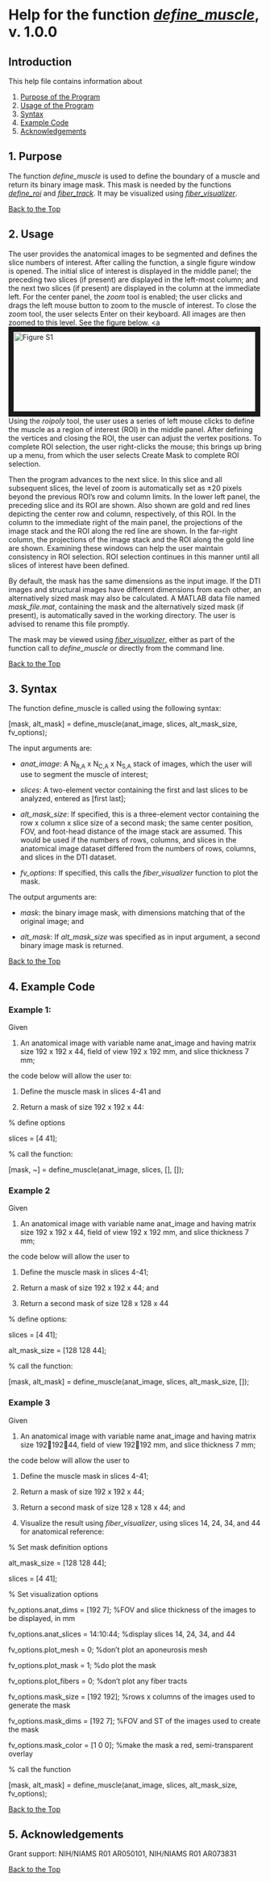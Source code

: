 # Help for the function [<i>define_muscle</i>](https://github.com/bdamon/MuscleDTI_Toolbox/blob/master/Tractography-Functions/define_muscle.m), v. 1.0.0

## Introduction

This help file contains information about
1) [Purpose of the Program](https://github.com/bdamon/MuscleDTI_Toolbox/blob/master/Help/Help-for-define_muscle.md#1-Purpose)
2) [Usage of the Program](https://github.com/bdamon/MuscleDTI_Toolbox/blob/master/Help/Help-for-define_muscle.md#2-Usage)
3) [Syntax](https://github.com/bdamon/MuscleDTI_Toolbox/blob/master/Help/Help-for-define_muscle.md#3-Syntax)
4) [Example Code](https://github.com/bdamon/MuscleDTI_Toolbox/blob/master/Help/Help-for-define_muscle.md#4-Example-Code)
5) [Acknowledgements](https://github.com/bdamon/MuscleDTI_Toolbox/blob/master/Help/Help-for-define_muscle.md#5-Acknowledgements)


## 1. Purpose

The function <i>define_muscle</i> is used to define the boundary of a muscle and return its binary image mask. This mask is needed by the functions [<i>define_roi</i>](https://github.com/bdamon/MuscleDTI_Toolbox/blob/master/Help/Help-for-define_roi.md) and [<i>fiber_track</i>](https://github.com/bdamon/MuscleDTI_Toolbox/blob/master/Help/Help-for-fiber_track.md). It may be visualized using [<i>fiber_visualizer</i>](https://github.com/bdamon/MuscleDTI_Toolbox/blob/master/Help/Help-for-fiber_visualizer.md). 

[Back to the Top](https://github.com/bdamon/MuscleDTI_Toolbox/blob/master/Help/Help-for-define_muscle.md)

## 2. Usage
The user provides the anatomical images to be segmented and defines the slice numbers of interest.  After calling the function, a single figure window is opened. The initial slice of interest is displayed in the middle panel; the preceding two slices (if present) are displayed in the left-most column; and the next two slices (if present) are displayed in the column at the immediate left. For the center panel, the <i>zoom</i> tool is enabled; the user clicks and drags the left mouse button to zoom to the muscle of interest.  To close the zoom tool, the user selects Enter on their keyboard. All images are then zoomed to this level. See the figure below.
<a <img src="FigureS1.png" 
alt="Figure S1" width="480" height="158" border="10" /></a>
Using the <i>roipoly</i> tool, the user uses a series of left mouse clicks to define the muscle as a region of interest (ROI) in the middle panel. After defining the vertices and closing the ROI, the user can adjust the vertex positions.  To complete ROI selection, the user right-clicks the mouse; this brings up bring up a menu, from which the user selects Create Mask to complete ROI selection.

Then the program advances to the next slice. In this slice and all subsequent slices, the level of zoom is automatically set as ±20 pixels beyond the previous ROI’s row and column limits. In the lower left panel, the preceding slice and its ROI are shown. Also shown are gold and red lines depicting the center row and column, respectively, of this ROI. In the column to the immediate right of the main panel, the projections of the image stack and the ROI along the red line are shown.  In the far-right column, the projections of the image stack and the ROI along the gold line are shown. Examining these windows can help the user maintain consistency in ROI selection. ROI selection continues in this manner until all slices of interest have been defined.

By default, the mask has the same dimensions as the input image. If the DTI images and structural images have different dimensions from each other, an alternatively sized mask may also be calculated.  A MATLAB data file named <i>mask_file.mat</i>, containing the mask and the alternatively sized mask (if present), is automatically saved in the working directory. The user is advised to rename this file promptly.

The mask may be viewed using [<i>fiber_visualizer</i>](https://github.com/bdamon/MuscleDTI_Toolbox/blob/master/Help/Help-for-fiber_visualizer.md), either as part of the function call to <i>define_muscle</i> or directly from the command line.

[Back to the Top](https://github.com/bdamon/MuscleDTI_Toolbox/blob/master/Help/Help-for-define_muscle.md)

## 3. Syntax

The function define_muscle is called using the following syntax:

[mask, alt_mask] = define_muscle(anat_image, slices, alt_mask_size, fv_options);

The input arguments are:

* <i>anat_image</i>: A N<sub>R,A</sub> x N<sub>C,A</sub> x N<sub>S,A</sub> stack of images, which the user will use to segment the muscle of interest;

* <i>slices</i>: A two-element vector containing the first and last slices to be analyzed, entered as [first last];

* <i>alt_mask_size</i>: If specified, this is a three-element vector containing the row x column x slice size of a second mask; the same center position, FOV, and foot-head distance of the image stack are assumed. This would be used if the numbers of rows, columns, and slices in the anatomical image dataset differed from the numbers of rows, columns, and slices in the DTI dataset.

* <i>fv_options</i>: If specified, this calls the <i>fiber_visualizer</i> function to plot the mask.

The output arguments are:

* <i>mask</i>: the binary image mask, with dimensions matching that of the original image; and

* <i>alt_mask</i>: If <i>alt_mask_size</i> was specified as in input argument, a second binary image mask is returned.

[Back to the Top](https://github.com/bdamon/MuscleDTI_Toolbox/blob/master/Help/Help-for-define_muscle.md)
 

## 4. Example Code

### Example 1:

Given 

1.	An anatomical image with variable name anat_image and having matrix size 192 x 192 x 44, field of view 192 x 192 mm, and slice thickness 7 mm;

the code below will allow the user to:

1.	Define the muscle mask in slices 4-41 and 

2.	Return a mask of size 192 x 192 x 44:

% define options

slices = [4 41];

% call the function:

[mask, ~] = define_muscle(anat_image, slices, [], []);
 
### Example 2
Given 

1.	An anatomical image with variable name anat_image and having matrix size 192 x 192 x 44, field of view 192 x 192 mm, and slice thickness 7 mm;

the code below will allow the user to 

1.	Define the muscle mask in slices 4-41; 

2.	Return a mask of size 192 x 192 x 44; and 

3.	Return a second mask of size 128 x 128 x 44

% define options:

slices = [4 41];

alt_mask_size = [128 128 44];

% call the function: 

[mask, alt_mask] = define_muscle(anat_image, slices, alt_mask_size, []);

### Example 3

Given 

1.	An anatomical image with variable name anat_image and having matrix size 19219244, field of view 192192 mm, and slice thickness 7 mm;

the code below will allow the user to 

1.	Define the muscle mask in slices 4-41; 

2.	Return a mask of size 192 x 192 x 44; 

3.	Return a second mask of size 128 x 128 x 44; and 

4.	Visualize the result using <i>fiber_visualizer</i>, using slices 14, 24, 34, and 44 for anatomical reference:

% Set mask definition options

alt_mask_size = [128 128 44];

slices = [4 41];

% Set visualization options

fv_options.anat_dims = [192 7]; %FOV and slice thickness of the images to be displayed, in mm

fv_options.anat_slices = 14:10:44; %display slices 14, 24, 34, and 44 

fv_options.plot_mesh = 0; %don’t plot an aponeurosis mesh

fv_options.plot_mask = 1; %do plot the mask

fv_options.plot_fibers = 0; %don’t plot any fiber tracts

fv_options.mask_size = [192 192]; %rows x columns of the images used to generate the mask

fv_options.mask_dims = [192 7]; %FOV and ST of the images used to create the mask

fv_options.mask_color = [1 0 0]; %make the mask a red, semi-transparent overlay

% call the function

 [mask, alt_mask] = define_muscle(anat_image, slices, alt_mask_size, fv_options); 

[Back to the Top](https://github.com/bdamon/MuscleDTI_Toolbox/blob/master/Help/Help-for-define_muscle.md)

## 5. Acknowledgements

Grant support: NIH/NIAMS R01 AR050101, NIH/NIAMS R01 AR073831

[Back to the Top](https://github.com/bdamon/MuscleDTI_Toolbox/blob/master/Help/Help-for-define_muscle.md)
 
